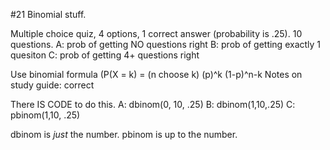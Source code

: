 
#21 Binomial stuff.

Multiple choice quiz, 4 options, 1 correct answer (probability is .25). 10 questions.
A: prob of getting NO questions right 
B: prob of getting exactly 1 quesiton
C: prob of getting 4+ questions right

Use binomial formula (P(X = k) = (n choose k) (p)^k (1-p)^n-k 
	Notes on study guide: correct

There IS CODE to do this.
	A: dbinom(0, 10, .25)
	B: dbinom(1,10,.25)
	C: pbinom(1,10, .25)

dbinom is *just* the number.
pbinom is up to the number.

